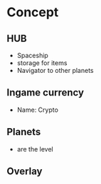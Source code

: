 # **Concept**

## HUB
- Spaceship
- storage for items
- Navigator to other planets

## Ingame currency
- Name: Crypto

## Planets
- are the level

## Overlay

